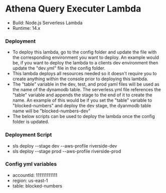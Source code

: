 




# Athena Query Executer Lambda
- Build: Node.js Serverless Lambda
- Runtime: 14.x

### Deployment
- To deploy this lambda, go to the config folder and update the file with the corresponding environment you want to deploy.  An example would be, if you want to deploy the lambda to a clients dev environment then update the "dev.yml" file in the config folder.  
- This lambda deploys all resources needed so it doesn't require you to create anything within the console prior to deploying this lambda.
- The "table" variable in the dev, test, and prod yaml files will be used as the name of the dynamodb table. The serverless.yml file references the "table" variable and appends the stage to the end of it to create the name. An example of this would be if you set the "table" variable to "blocked-numbers" and deploy the dev stage, the dyanmodb table name will be "blocked-numbers-dev"
- The below scripts can be used to deploy the lambda once the config folder is updated.  

### Deployment Script
- sls deploy --stage dev --aws-profile riverside-dev
- sls deploy --stage prod --aws-profile riverside-prod

### Config yml variables
- accountId: 111111111111
- region: us-east-1
- table: blocked-numbers
